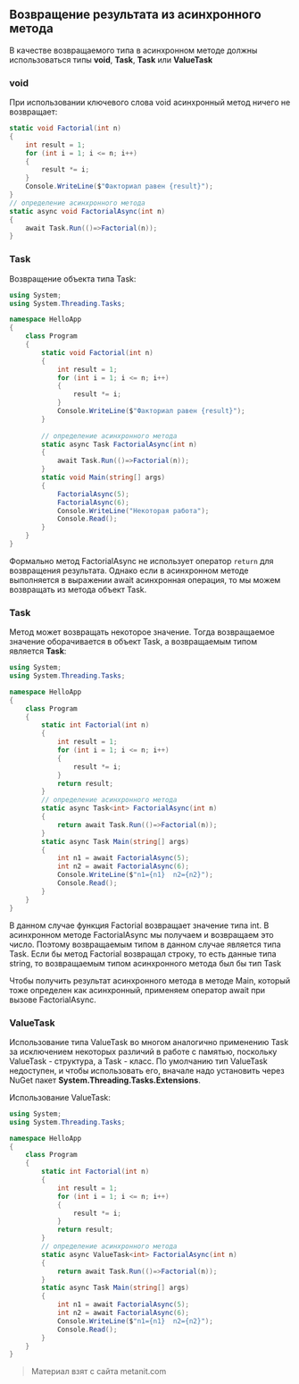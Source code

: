 ## Возвращение результата из асинхронного метода

В качестве возвращаемого типа в асинхронном методе должны использоваться типы **void**, **Task**, **Task<T>** или **ValueTask<T>**

### void

При использовании ключевого слова void асинхронный метод ничего не возвращает:

```cs
static void Factorial(int n)
{
    int result = 1;
    for (int i = 1; i <= n; i++)
    {
        result *= i;
    }
    Console.WriteLine($"Факториал равен {result}");
}
// определение асинхронного метода
static async void FactorialAsync(int n)
{
    await Task.Run(()=>Factorial(n));
}
```

### Task

Возвращение объекта типа Task:

```cs
using System;
using System.Threading.Tasks;

namespace HelloApp
{
    class Program
    {
        static void Factorial(int n)
        {
            int result = 1;
            for (int i = 1; i <= n; i++)
            {
                result *= i;
            }
            Console.WriteLine($"Факториал равен {result}");
        }
        
        // определение асинхронного метода
        static async Task FactorialAsync(int n)
        {
            await Task.Run(()=>Factorial(n));
        }
        static void Main(string[] args)
        {
            FactorialAsync(5);
            FactorialAsync(6);
            Console.WriteLine("Некоторая работа");
            Console.Read();
        }
    }
}
```

Формально метод FactorialAsync не использует оператор `return` для возвращения результата. Однако если в асинхронном методе выполняется в выражении await асинхронная операция, то мы можем возвращать из метода объект Task.

### Task<T>

Метод может возвращать некоторое значение. Тогда возвращаемое значение оборачивается в объект Task, а возвращаемым типом является **Task<T>**:

```cs
using System;
using System.Threading.Tasks;

namespace HelloApp
{
    class Program
    {
        static int Factorial(int n)
        {
            int result = 1;
            for (int i = 1; i <= n; i++)
            {
                result *= i;
            }
            return result;
        }
        // определение асинхронного метода
        static async Task<int> FactorialAsync(int n)
        {
            return await Task.Run(()=>Factorial(n));
        }
        static async Task Main(string[] args)
        {
            int n1 = await FactorialAsync(5);
            int n2 = await FactorialAsync(6);
            Console.WriteLine($"n1={n1}  n2={n2}");
            Console.Read();
        }
    }
}
```

В данном случае функция Factorial возвращает значение типа int. В асинхронном методе FactorialAsync мы получаем и возвращаем это число. Поэтому возвращаемым типом в данном случае является типа Task<int>. Если бы метод Factorial возвращал строку, то есть данные типа string, то возвращаемым типом асинхронного метода был бы тип Task<string>

Чтобы получить результат асинхронного метода в методе Main, который тоже определен как асинхронный, применяем оператор await при вызове FactorialAsync.

### ValueTask<T>

Использование типа ValueTask<T> во многом аналогично применению Task<T> за исключением некоторых различий в работе с памятью, поскольку ValueTask - структура, а Task - класс. По умолчанию тип ValueTask недоступен, и чтобы использовать его, вначале надо установить через NuGet пакет **System.Threading.Tasks.Extensions**.

Использование ValueTask:

```cs
using System;
using System.Threading.Tasks;

namespace HelloApp
{
    class Program
    {
        static int Factorial(int n)
        {
            int result = 1;
            for (int i = 1; i <= n; i++)
            {
                result *= i;
            }
            return result;
        }
        // определение асинхронного метода
        static async ValueTask<int> FactorialAsync(int n)
        {
            return await Task.Run(()=>Factorial(n));
        }
        static async Task Main(string[] args)
        {
            int n1 = await FactorialAsync(5);
            int n2 = await FactorialAsync(6);
            Console.WriteLine($"n1={n1}  n2={n2}");
            Console.Read();
        }
    }
}
```


> Материал взят с сайта metanit.com